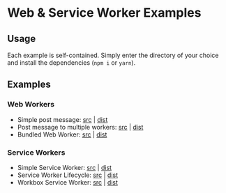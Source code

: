 # Web & Service Worker Examples

## Usage

Each example is self-contained. Simply enter the directory of your choice and install the dependencies (`npm i` or `yarn`).

## Examples

### Web Workers

* Simple post message: [src](./simplePostMessage/src) | [dist](./simplePostMessage/dist)
* Post message to multiple workers: [src](./postMessage/src) | [dist](./postMessage/dist)
* Bundled Web Worker: [src](./bundledWebWorker/src) | [dist](./bundledWebWorker/dist)

### Service Workers

* Simple Service Worker: [src](./simpleServiceWorker/src) | [dist](./simpleServiceWorker/dist)
* Service Worker Lifecycle: [src](./serviceWorkerLifecycle/src) | [dist](./serviceWorkerLifecycle/dist)
* Workbox Service Worker: [src](./workboxServiceWorker/src) | [dist](./workboxServiceWorker/dist)